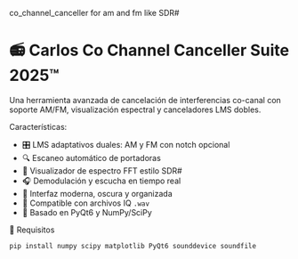 co_channel_canceller for am and fm like SDR#

# 📻 Carlos Co Channel Canceller Suite 2025™

Una herramienta avanzada de cancelación de interferencias co-canal con soporte AM/FM, visualización espectral y canceladores LMS dobles.

 Características:

- 🎛️ LMS adaptativos duales: AM y FM con notch opcional
- 🔍 Escaneo automático de portadoras
- 🌈 Visualizador de espectro FFT estilo SDR#
- 🎧 Demodulación y escucha en tiempo real
- 📂 Interfaz moderna, oscura y organizada
- 💾 Compatible con archivos IQ `.wav`
- 🧱 Basado en PyQt6 y NumPy/SciPy

🚀 Requisitos

```bash
pip install numpy scipy matplotlib PyQt6 sounddevice soundfile
